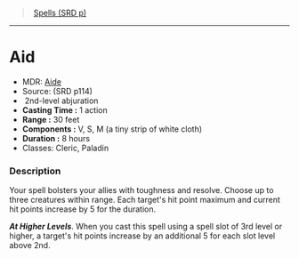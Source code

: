 ﻿---
!SpellItem
Family: SpellVO
Name: Aid
AltName: '[Aide](hd_spells_aide.md)'
Type: abjuration
Level: 2
CastingTime: 1 action
Range: 30 feet
Components: V, S, M (a tiny strip of white cloth)
Duration: 8 hours
Classes: Cleric, Paladin
Source: (SRD p114)
Id: spells_vo.md#aid
ParentLink: spells_vo.md#spells-srd-p
ParentName: Spells (SRD p)
NameLevel: 1
Attributes: {}
---
> [Spells (SRD p)](srd_spells.md)

---

# Aid

- MDR: [Aide](hd_spells_aide.md)
- Source: (SRD p114)
-  2nd-level abjuration
- **Casting Time :** 1 action
- **Range :** 30 feet
- **Components :** V, S, M (a tiny strip of white cloth)
- **Duration :** 8 hours
- Classes: Cleric, Paladin

### Description

Your spell bolsters your allies with toughness and resolve. Choose up to three creatures within range. Each target's hit point maximum and current hit points increase by 5 for the duration.

**_At Higher Levels_**. When you cast this spell using a spell slot of 3rd level or higher, a target's hit points increase by an additional 5 for each slot level above 2nd.

